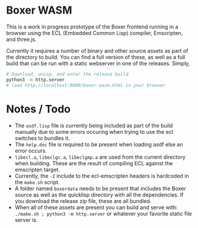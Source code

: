 # Boxer WASM

This is a work in progress prototype of the Boxer frontend running in a browser using
the ECL (Embedded Common Lisp) compiler, Emscripten, and three.js.

Currently it requires a number of binary and other source assets as part of the
directory to build. You can find a full version of these, as well as a full build
that can be run with a static webserver in one of the releases. Simply,

```sh
# Download, unzip, and enter the release build
python3 -m http.server
# load http://localhost:8000/boxer-wasm.html in your browser
```

# Notes / Todo

- The `asdf.lisp` file is currently being included as part of the build manually due
  to some errors occuring when trying to use the ecl switches to bundles it.
- The `help.doc` file is required to be present when loading asdf else an error occurs.
- `libecl.a`, `libeclgc.a`, `libeclgmp.a` are used from the current directory when
  building. These are the result of compiling ECL against the emscripten target.
- Currently, the `-I` include to the ecl-emscripten headers is hardcoded in the
  `make.sh` script.
- A folder named `boxerdata` needs to be present that includes the Boxer source as well
  as the quicklisp directory with all the dependencies. If you download the release zip
  file, these are all bundled.
- When all of these assets are present you can build and serve with:
  `./make.sh ; python3 -m http.server` or whatever your favorite static file server is.
